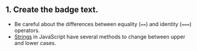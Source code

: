 ## 1. Create the badge text.

- Be careful about the differences between equality (`==`) and identity (`===`) operators.
- [Strings][strings] in JavaScript have several methods to change between upper and lower cases.

[strings]: https://developer.mozilla.org/en-US/docs/Web/JavaScript/Reference/Global_Objects/String#Instance_methods
